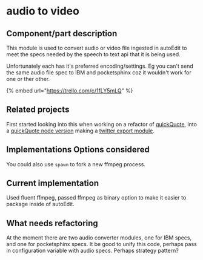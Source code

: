 # audio to video

## Component/part description

This module is used to convert audio or video file ingested in autoEdit to meet the specs needed by the speech to text api that it is being used.

Unfortunately each has it's preferred encoding/settings. Eg you can't send the same audio file spec to IBM and pocketsphinx coz it wouldn't work for one or ther other.



{% embed url="https://trello.com/c/1fLY5mLQ" %}

## Related projects

First started looking into this when working on a refactor of [quickQuote](http://pietropassarelli.com/quickQuote.html), into a [quickQuote node version](https://github.com/pietrop/quickQuoteNode) making a [twitter export module](https://github.com/pietrop/quickQuoteNode/tree/master/lib/interactive_video_components/export/twitter_video).

## Implementations Options considered

You could also use `spawn` to fork a new ffmpeg process.

## Current implementation

Used fluent ffmpeg, passed ffmpeg as binary option to make it easier to package inside of autoEdit.

## What needs refactoring

At the moment there are two audio converter modules, one for IBM specs, and one for pocketsphinx specs. It be good to unify this code, perhaps pass in configuration variable with audio specs. Perhaps strategy pattern?


